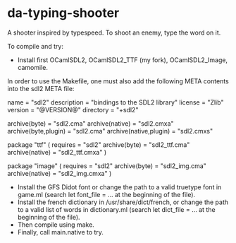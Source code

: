 da-typing-shooter
=================

A shooter inspired by typespeed. To shoot an enemy, type the word on it.

To compile and try:

- Install first OCamlSDL2, OCamlSDL2_TTF (my fork), OCamlSDL2_Image, camomile.

 In order to use the Makefile, one must also add the following META contents into the sdl2 META file:

name = "sdl2"
description = "bindings to the SDL2 library"
license = "Zlib"
version = "@VERSION@"
directory = "+sdl2"

archive(byte) = "sdl2.cma"
archive(native) = "sdl2.cmxa"
archive(byte,plugin) = "sdl2.cma"
archive(native,plugin) = "sdl2.cmxs"

package "ttf" (
   requires = "sdl2"
   archive(byte) = "sdl2_ttf.cma"
   archive(native) = "sdl2_ttf.cmxa"
)

package "image" (
   requires = "sdl2"
   archive(byte) = "sdl2_img.cma"
   archive(native) = "sdl2_img.cmxa"
)

- Install the GFS Didot font or change the path to a valid truetype font in game.ml (search let font_file = … at the beginning of the file).
- Install the french dictionary in /usr/share/dict/french, or change the path to a valid list of words in dictionary.ml (search let dict_file = … at the beginning of the file).
- Then compile using make.
- Finally, call main.native to try.